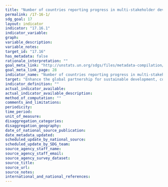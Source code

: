 ```yaml
---
title: "Number of countries reporting progress in multi-stakeholder development effectiveness monitoring frameworks that support the achievement of the sustainable development goals"
permalink: /17-16-1/
sdg_goal: 17
layout: indicator
indicator: "17.16.1"
indicator_variable: 
graph: 
variable_description: 
variable_notes: 
target_id: "17.16"
has_metadata: false
rationale_interpretation: ""
goal_meta_link: "http://unstats.un.org/sdgs/files/metadata-compilation/Metadata-Goal-17.pdf"
goal_meta_link_page: 28
indicator_name: "Number of countries reporting progress in multi-stakeholder development effectiveness monitoring frameworks that support the achievement of the sustainable development goals"
target: "Enhance the global partnership for sustainable development, complemented by multi-stakeholder partnerships that mobilize and share knowledge, expertise, technology and financial resources, to support the achievement of the sustainable development goals in all countries, in particular developing countries."
indicator_definition: ""
actual_indicator_available: 
actual_indicator_available_description: 
method_of_computation: ""
comments_and_limitations: 
periodicity: 
time_period: 
unit_of_measure: 
disaggregation_categories: 
disaggregation_geography: 
date_of_national_source_publication: 
date_metadata_updated: 
scheduled_update_by_national_source: 
scheduled_update_by_SDG_team: 
source_agency_staff_name: 
source_agency_staff_email: 
source_agency_survey_dataset: 
source_title: 
source_url: 
source_notes: 
international_and_national_references: 
---
```


